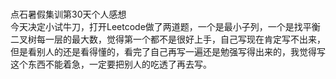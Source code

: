 <br>点石暑假集训第30天个人感想</br>
今天决定小试牛刀，打开Leetcode做了两道题，一个是最小子列，一个是找平衡二叉树每一层的最大数，觉得第一个都不是很好上手，自己写现在肯定写不出来，但是看别人的还是看得懂的，看完了自己再写一遍还是勉强写得出来的，我觉得写这个东西不能着急，一定要把别人的吃透了再去写。

